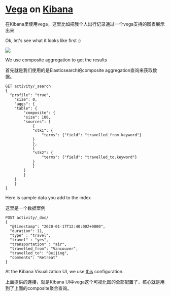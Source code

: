 # [Vega](http://vega.github.io/) on [Kibana](https://www.elastic.co/products/kibana)

在Kibana里使用vega，这里比如把我个人出行记录通过一个vega支持的图表展示出来

Ok, let's see what it looks like first :)

![](https://raw.githubusercontent.com/bindiego/local_services/develop/elastic/kibana_vega_sample/kibana_vega_travels.png)

We use composite aggregation to get the results

首先就是我们使用的是Elasticsearch的composite aggregation查询来获取数据。

```
GET activity/_search
{
  "profile": "true", 
	"size": 0,
	"aggs": {
  	"table": {
    	"composite": {
      	"size": 100,
      	"sources": [
        	{
          	"stk1": {
            	"terms": {"field": "travelled_from.keyword"}
          	}
        	},
        	{
          	"stk2": {
            	"terms": {"field": "travelled_to.keyword"}
          	}
        	}
      	]
    	}
  	}
	}
}
```

Here is sample data you add to the index

这里是一个数据案例

```
POST activity/_doc/
{
  "@timestamp": "2020-01-17T12:40:00Z+0800",
  "duration": 11,
  "type" : "travel",
  "travel" : "yes",
  "transportation" : "air",
  "travelled_from": "Vancouver",
  "travelled_to": "Beijing",
  "comments": "Retreat"
}
```

At the Kibana Visualization UI, we use [this](https://raw.githubusercontent.com/bindiego/local_services/develop/elastic/kibana_vega_sample/vega.json) configuration.

上面提供的连接，就是Kibana UI中vega这个可视化图的全部配置了，核心就是用到了上面的composite聚合查询。
